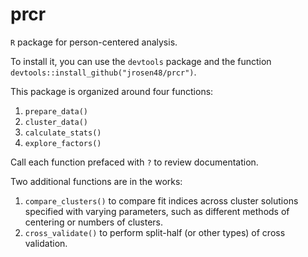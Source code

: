 # prcr
`R` package for person-centered analysis.

To install it, you can use the `devtools` package and the function `devtools::install_github("jrosen48/prcr")`.

This package is organized around four functions:

1. `prepare_data()`
2. `cluster_data()`
3. `calculate_stats()`
4. `explore_factors()`

Call each function prefaced with `?` to review documentation.

Two additional functions are in the works:

1. `compare_clusters()` to compare fit indices across cluster solutions specified with varying parameters, such as different methods of centering or numbers of clusters.
2. `cross_validate()` to perform split-half (or other types) of cross validation.
